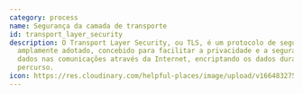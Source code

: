 ```yaml
---
category: process
name: Segurança da camada de transporte
id: transport_layer_security
description: O Transport Layer Security, ou TLS, é um protocolo de segurança
  amplamente adotado, concebido para facilitar a privacidade e a segurança dos
  dados nas comunicações através da Internet, encriptando os dados durante o seu
  percurso.
icon: https://res.cloudinary.com/helpful-places/image/upload/v1664832754/dtpr-icons/process/encrypted_oedzbb.svg
---
```

